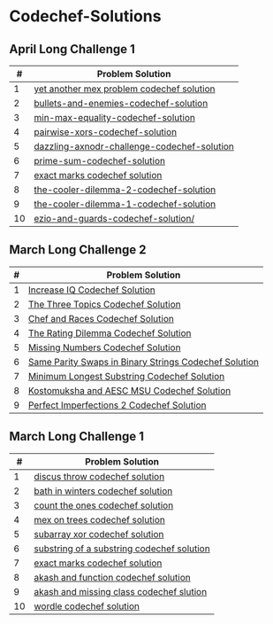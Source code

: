 # Codechef-Solutions

## April Long Challenge 1
#|Problem Solution|
|--|----- |  
1 | <a href="https://thunderbitz.com/yet-another-mex-problem-codechef-solution/">yet another mex problem codechef solution</a>
2 | <a href="https://thunderbitz.com/bullets-and-enemies-codechef-solution/">bullets-and-enemies-codechef-solution</a>
3 | <a href="https://thunderbitz.com/min-max-equality-codechef-solution/">min-max-equality-codechef-solution</a>
4 | <a href="https://thunderbitz.com/pairwise-xors-codechef-solution/">pairwise-xors-codechef-solution</a>
5 | <a href="https://thunderbitz.com/dazzling-axnodr-challenge-codechef-solution/">dazzling-axnodr-challenge-codechef-solution</a>
6 | <a href="https://thunderbitz.com/prime-sum-codechef-solution/">prime-sum-codechef-solution</a>
7 | <a href="https://thunderbitz.com/dazzling-gcd-pair-codechef-solution/">exact marks codechef solution</a>
8 | <a href="https://thunderbitz.com/the-cooler-dilemma-2-codechef-solution/">the-cooler-dilemma-2-codechef-solution</a>
9 | <a href="https://thunderbitz.com/the-cooler-dilemma-1-codechef-solution/">the-cooler-dilemma-1-codechef-solution</a>
10 | <a href="https://thunderbitz.com/ezio-and-guards-codechef-solution/">ezio-and-guards-codechef-solution/</a>



## March Long Challenge 2
#|Problem Solution|
|--|----- |  
1 | <a href="https://thunderbitz.com/increase-iq-codechef-solution/">Increase IQ Codechef Solution </a>
2 | <a href="https://thunderbitz.com/the-three-topics-codechef-solution/">The Three Topics Codechef Solution </a>
3 | <a href="https://thunderbitz.com/chef-and-races-codechef-solution/">Chef and Races Codechef Solution </a>
4 | <a href="https://thunderbitz.com/the-rating-dilemma-codechef-solution/">The Rating Dilemma Codechef Solution </a>
5 | <a href="https://thunderbitz.com/missing-numbers-codechef-solution/">Missing Numbers Codechef Solution </a>
6 | <a href="https://thunderbitz.com/same-parity-swaps-in-binary-strings-codechef-solution/">Same Parity Swaps in Binary Strings Codechef Solution </a>
7 | <a href="https://thunderbitz.com/minimum-longest-substring-codechef-solution/">Minimum Longest Substring Codechef Solution </a>
8 | <a href="https://thunderbitz.com/kostomuksha-and-aesc-msu-codechef-solution/">Kostomuksha and AESC MSU Codechef Solution</a>
9 | <a href="https://thunderbitz.com/perfect-imperfections-2-codechef-solution/">Perfect Imperfections 2 Codechef Solution</a>
 






## March Long Challenge 1
#|Problem Solution|
|--|----- |  
1 | <a href="https://thunderbitz.com/discus-throw-codechef-solution/">discus throw codechef solution</a>
2 | <a href="https://thunderbitz.com/bath-in-winters-codechef-solution/">bath in winters codechef solution</a>
3 | <a href="https://thunderbitz.com/count-the-ones-codechef-solution/">count the ones codechef solution</a>
4 | <a href="https://thunderbitz.com/mex-on-trees-codechef-solution/">mex on trees codechef solution</a>
5 | <a href="https://thunderbitz.com/subarray-xor-codechef-solution/">subarray xor codechef solution</a>
6 | <a href="https://thunderbitz.com/substring-of-a-substring-codechef-solution/">substring of a substring codechef solution</a>
7 | <a href="https://thunderbitz.com/exact-marks-codechef-solution/">exact marks codechef solution</a>
8 | <a href="https://thunderbitz.com/akash-and-function-codechef-solution/">akash and function codechef solution</a>
9 | <a href="https://thunderbitz.com/akash-and-missing-class-codechef-solution/">akash and missing class codechef slution</a>
10 | <a href="https://thunderbitz.com/wordle-codechef-solution/">wordle codechef solution </a>
